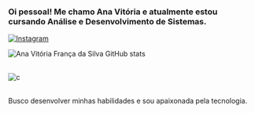### Oi pessoal! Me chamo Ana Vitória e atualmente estou cursando Análise e Desenvolvimento de Sistemas. 


[![Instagram](https://img.shields.io/badge/Instagram-E4405F?style=for-the-badge&logo=instagram&logoColor=white)](https://instagram.com/anavfds?igshid=YmMyMTA2M2Y=)

![Ana Vitória França da Silva GitHub stats](https://github-readme-stats.vercel.app/api?username=anavfs&show_icons=true&theme=radical)

<div style="display: inline_block"><br/> 
    <img align="center" alt="c" src="https://img.shields.io/badge/C-00599C?style=for-the-badge&logo=c&logoColor=white" /> 
</div><br/> 

Busco desenvolver minhas habilidades e sou apaixonada pela tecnologia.

